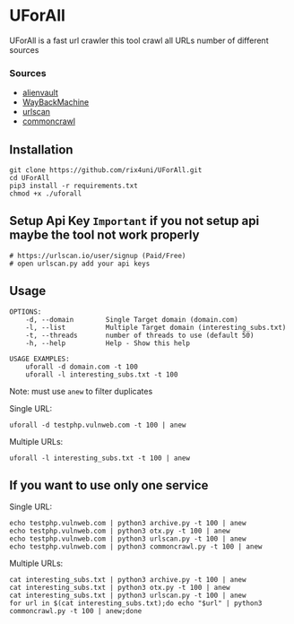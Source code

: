 # UForAll

UForAll is a fast url crawler this tool crawl all URLs number of different sources
### Sources 
- [alienvault](https://otx.alienvault.com)
- [WayBackMachine](http://web.archive.org)
- [urlscan](https://urlscan.io)
- [commoncrawl](https://index.commoncrawl.org/)

## Installation
```
git clone https://github.com/rix4uni/UForAll.git
cd UForAll
pip3 install -r requirements.txt
chmod +x ./uforall
```
## Setup Api Key `Important` if you not setup api maybe the tool not work properly
```
# https://urlscan.io/user/signup (Paid/Free)
# open urlscan.py add your api keys
```

## Usage
```
OPTIONS:
	-d, --domain        Single Target domain (domain.com)
	-l, --list          Multiple Target domain (interesting_subs.txt)
	-t, --threads       number of threads to use (default 50)
	-h, --help          Help - Show this help

USAGE EXAMPLES:
    uforall -d domain.com -t 100
    uforall -l interesting_subs.txt -t 100
```

Note: must use `anew` to filter duplicates

Single URL:
```
uforall -d testphp.vulnweb.com -t 100 | anew
```

Multiple URLs:
```
uforall -l interesting_subs.txt -t 100 | anew
```

## If you want to use only one service

Single URL:
```
echo testphp.vulnweb.com | python3 archive.py -t 100 | anew
echo testphp.vulnweb.com | python3 otx.py -t 100 | anew
echo testphp.vulnweb.com | python3 urlscan.py -t 100 | anew
echo testphp.vulnweb.com | python3 commoncrawl.py -t 100 | anew
```

Multiple URLs:
```
cat interesting_subs.txt | python3 archive.py -t 100 | anew
cat interesting_subs.txt | python3 otx.py -t 100 | anew
cat interesting_subs.txt | python3 urlscan.py -t 100 | anew
for url in $(cat interesting_subs.txt);do echo "$url" | python3 commoncrawl.py -t 100 | anew;done
```
